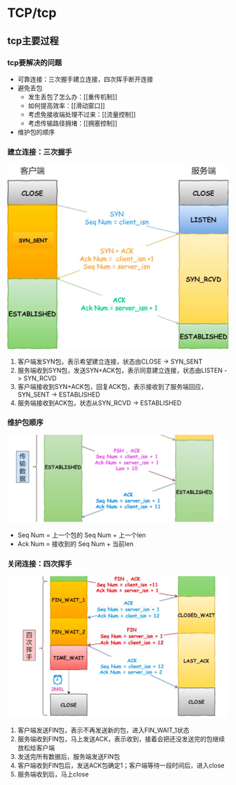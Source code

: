# TCP/tcp
## tcp主要过程
### tcp要解决的问题
- 可靠连接：三次握手建立连接，四次挥手断开连接
- 避免丢包
  - 发生丢包了怎么办：[[重传机制]]
  - 如何提高效率：[[滑动窗口]]
  - 考虑免接收端处理不过来：[[流量控制]]
  - 考虑传输路径拥堵：[[拥塞控制]]
- 维护包的顺序

### 建立连接：三次握手
![alt text](image.png)
1. 客户端发SYN包，表示希望建立连接，状态由CLOSE -> SYN_SENT
2. 服务端收到SYN包，发送SYN+ACK包，表示同意建立连接，状态由LISTEN -> SYN_RCVD 
3. 客户端接收到SYN+ACK包，回复ACK包，表示接收到了服务端回应，SYN_SENT -> ESTABLISHED
4. 服务端接收到ACK包，状态从SYN_RCVD -> ESTABLISHED

### 维护包顺序
![alt text](image-1.png)
- Seq Num = 上一个包的 Seq Num + 上一个len 
- Ack Num = 接收到的 Seq Num + 当前len


### 关闭连接：四次挥手
![alt text](image-2.png)
1. 客户端发送FIN包，表示不再发送新的包，进入FIN_WAIT_1状态
2. 服务端收到FIN包，马上发送ACK，表示收到，接着会把还没发送完的包继续放松给客户端
3. 发送完所有数据后，服务端发送FIN包
4. 客户端收到FIN包后，发送ACK包确定1；客户端等待一段时间后，进入close
5. 服务端收到后，马上close

